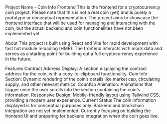 Project Name - Coin Info Frontend
This is the frontend for a cryptocurrency coin project. Please note that this is not a real coin (yet) and is purely a prototype or conceptual representation. The project aims to showcase the frontend interface that will be used for managing and interacting with the coin, but the actual backend and coin functionalities have not been implemented yet.

About
This project is built using React and Vite for rapid development with fast hot module reloading (HMR). The frontend interacts with mock data and serves as a starting point for building out a full cryptocurrency experience in the future.

Features
Contract Address Display: A section displaying the contract address for the coin, with a copy-to-clipboard functionality.
Coin Info Section: Dynamic rendering of the coin’s details like market cap, circulating supply, and other relevant metrics.
CountUp Animation: Animations that trigger once the user scrolls into the section containing the coin's information.
Responsive Design: Mobile-friendly layout using Tailwind CSS, providing a modern user experience.
Current Status
The coin information displayed is for conceptual purposes only.
Backend and blockchain integration are not yet implemented.
Currently focusing on building the frontend UI and preparing for backend integration when the coin goes live.
